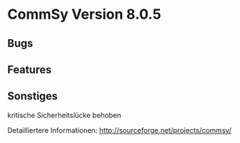CommSy Version 8.0.5
===================

Bugs
--------------------

Features
--------------------

Sonstiges
--------------------
kritische Sicherheitslücke behoben

Detailliertere Informationen: http://sourceforge.net/projects/commsy/